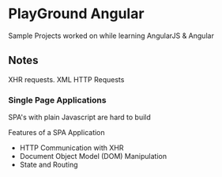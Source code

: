 # PlayGround Angular

Sample Projects worked on while learning AngularJS & Angular

## Notes

XHR requests.
XML HTTP Requests

### Single Page Applications

SPA's with plain Javascript are hard to build

Features of a SPA Application

- HTTP Communication with XHR
- Document Object Model (DOM) Manipulation
- State and Routing
